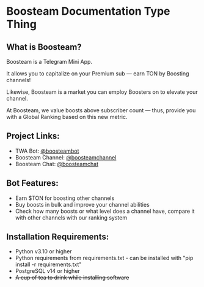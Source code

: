 # Boosteam Documentation Type Thing

## What is Boosteam?
Boosteam is a Telegram Mini App.

It allows you to capitalize on your Premium sub — earn TON by Boosting channels!

Likewise, Boosteam is a market you can employ Boosters on to elevate your channel. 

At Boosteam, we value boosts above subscriber count — thus, provide you with a Global Ranking based on this new metric.


## Project Links:
- TWA Bot: [@boosteambot](https://t.me/boosteambot)
- Boosteam Channel: [@boosteamchannel](https://t.me/boosteamchannel)
- Boosteam Chat: [@boosteamchat](https://t.me/boosteamchat)

## Bot Features:
- Earn $TON for boosting other channels
- Buy boosts in bulk and improve your channel abilities
- Check how many boosts or what level does a channel have, compare it with other channels with our ranking system

## Installation Requirements:
- Python v3.10 or higher
- Python requirements from requirements.txt - can be installed with "pip install -r requirements.txt"
- PostgreSQL v14 or higher
- ~~A cup of tea to drink while installing software~~
